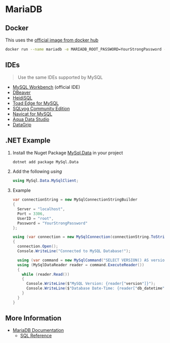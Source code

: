 # MariaDB

## Docker

This uses the [official image from docker hub](https://hub.docker.com/_/mysql)

```sh
docker run --name mariadb -e MARIADB_ROOT_PASSWORD=YourStrongPassword -p 3306:3306 -d --restart always mariadb
```

## IDEs

> Use the same IDEs supported by MySQL

- [MySQL Workbench](https://www.mysql.com/products/workbench/) (official IDE)
- [DBeaver](https://dbeaver.io/)
- [HeidiSQL](https://www.heidisql.com/download.php)
- [Toad Edge for MySQL](https://www.quest.com/products/toad-edge/)
- [SQLyog Community Edition](https://github.com/webyog/sqlyog-community/wiki/Downloads/)
- [Navicat for MySQL](https://www.navicat.com/en/products/navicat-for-mysql)
- [Aqua Data Studio](https://aquadatastudio.com/products/)
- [DataGrip](https://www.jetbrains.com/datagrip/)

## .NET Example

1. Install the Nuget Package [MySql.Data](https://www.nuget.org/packages/MySql.Data/) in your project

   ```sh
   dotnet add package MySql.Data
   ```

2. Add the following _using_

   ```cs
   using MySql.Data.MySqlClient;
   ```

3. Example

   ```cs
   var connectionString = new MySqlConnectionStringBuilder
   {
     Server = "localhost",
     Port = 3306,
     UserID = "root",
     Password = "YourStrongPassword"
   };

   using (var connection = new MySqlConnection(connectionString.ToString()))
   {
     connection.Open();
     Console.WriteLine("Connected to MySQL Database!");
   
     using (var command = new MySqlCommand("SELECT VERSION() AS version, NOW() AS db_datetime;", connection))
     using (MySqlDataReader reader = command.ExecuteReader())
     {
       while (reader.Read())
       {
         Console.WriteLine($"MySQL Version: {reader["version"]}");
         Console.WriteLine($"Database Date-Time: {reader["db_datetime"]}");
       }
     }
   }
   ```

## More Information

- [MariaDB Documentation](https://mariadb.com/docs/)
  - [SQL Reference](https://mariadb.com/docs/server/sql/)
